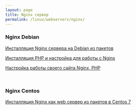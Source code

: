 ```yaml
---
layout: page
title: Nginx сервер
permalink: /linux/webservers/nginx/
---
```


### Nginx Debian

[Инсталляция Nginx сервера на Debian из пакетов](/linux/webservers/nginx/debian/installation/)  

[Инсталляция PHP и настройка для работы с Nginx](/linux/webservers/nginx/debian/php/)  

[Настройка работы своего сайта Nginx, PHP](/linux/webservers/nginx/debian/mysite/)  

<br/>

### Nginx Centos


[Инсталляция Nginx как web сервер из пакетов в Centos 7](/linux/webservers/nginx/centos/7/webserver/)
